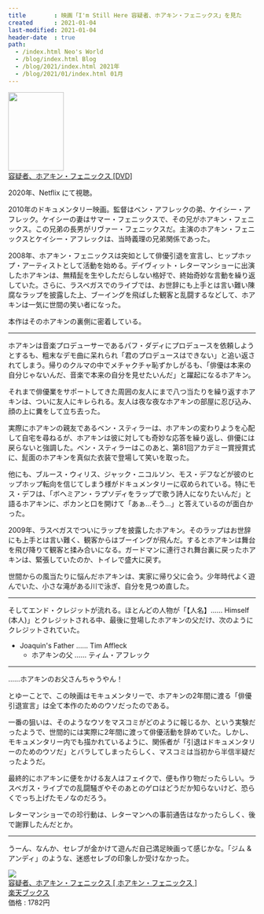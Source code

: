 ```yaml
---
title        : 映画「I'm Still Here 容疑者、ホアキン・フェニックス」を見た
created      : 2021-01-04
last-modified: 2021-01-04
header-date  : true
path:
  - /index.html Neo's World
  - /blog/index.html Blog
  - /blog/2021/index.html 2021年
  - /blog/2021/01/index.html 01月
---
```


<div class="ad-amazon">
  <div class="ad-amazon-image">
    <a href="https://www.amazon.co.jp/dp/B081R7KCNW?tag=neos21-22&amp;linkCode=osi&amp;th=1&amp;psc=1">
      <img src="https://m.media-amazon.com/images/I/51j9dT8r4xL._SL160_.jpg" width="113" height="160">
    </a>
  </div>
  <div class="ad-amazon-info">
    <div class="ad-amazon-title">
      <a href="https://www.amazon.co.jp/dp/B081R7KCNW?tag=neos21-22&amp;linkCode=osi&amp;th=1&amp;psc=1">容疑者、ホアキン・フェニックス [DVD]</a>
    </div>
  </div>
</div>

2020年、Netflix にて視聴。

2010年のドキュメンタリー映画。監督はベン・アフレックの弟、ケイシー・アフレック。ケイシーの妻はサマー・フェニックスで、その兄がホアキン・フェニックス。この兄弟の長男がリヴァー・フェニックスだ。主演のホアキン・フェニックスとケイシー・アフレックは、当時義理の兄弟関係であった。

2008年、ホアキン・フェニックスは突如として俳優引退を宣言し、ヒップホップ・アーティストとして活動を始める。デイヴィット・レターマンショーに出演したホアキンは、無精髭を生やしただらしない格好で、終始奇妙な言動を繰り返していた。さらに、ラスベガスでのライブでは、お世辞にも上手とは言い難い陳腐なラップを披露した上、ブーイングを飛ばした観客と乱闘するなどして、ホアキンは一気に世間の笑い者になった。

本作はそのホアキンの裏側に密着している。

-----

ホアキンは音楽プロデューサーであるパフ・ダディにプロデュースを依頼しようとするも、粗末なデモ曲に呆れられ「君のプロデュースはできない」と追い返されてしまう。帰りのクルマの中でメチャクチャ恥ずかしがるも、「俳優は本来の自分じゃないんだ、音楽で本来の自分を見せたいんだ」と躍起になるホアキン。

それまで俳優業をサポートしてきた周囲の友人にまで八つ当たりを繰り返すホアキンは、ついに友人にキレられる。友人は夜な夜なホアキンの部屋に忍び込み、顔の上に糞をして立ち去った。

実際にホアキンの親友であるベン・スティラーは、ホアキンの変わりようを心配して自宅を尋ねるが、ホアキンは彼に対しても奇妙な応答を繰り返し、俳優には戻らないと強調した。ベン・スティラーはこのあと、第81回アカデミー賞授賞式に、髭面のホアキンを真似た衣装で登場して笑いを取った。

他にも、ブルース・ウィリス、ジャック・ニコルソン、モス・デフなどが彼のヒップホップ転向を信じてしまう様がドキュメンタリーに収められている。特にモス・デフは、「ボヘミアン・ラプソディをラップで歌う詩人になりたいんだ」と語るホアキンに、ポカンと口を開けて「あぁ…そう…」と答えているのが面白かった。

2009年、ラスベガスでついにラップを披露したホアキン。そのラップはお世辞にも上手とは言い難く、観客からはブーイングが飛んだ。するとホアキンは舞台を飛び降りて観客と揉み合いになる。ガードマンに連行され舞台裏に戻ったホアキンは、緊張していたのか、トイレで盛大に戻す。

世間からの風当たりに悩んだホアキンは、実家に帰り父に会う。少年時代よく遊んでいた、小さな滝がある川で泳ぎ、自分を見つめ直した。

-----

そしてエンド・クレジットが流れる。ほとんどの人物が「【人名】…… Himself (本人)」とクレジットされる中、最後に登場したホアキンの父だけ、次のようにクレジットされていた。

- Joaquin's Father …… Tim Affleck
  - ホアキンの父 …… ティム・アフレック

-----

……ホアキンのお父さんちゃうやん！

とゆーことで、この映画はモキュメンタリーで、ホアキンの2年間に渡る「俳優引退宣言」は全て本作のためのウソだったのである。

一番の狙いは、そのようなウソをマスコミがどのように報じるか、という実験だったようで、世間的には実際に2年間に渡って俳優活動を辞めていた。しかし、モキュメンタリー内でも描かれているように、関係者が「引退はドキュメンタリーのためのウソだ」とバラしてしまったらしく、マスコミは当初から半信半疑だったようだ。

最終的にホアキンに便をかける友人はフェイクで、便も作り物だったらしい。ラスベガス・ライブでの乱闘騒ぎやそのあとのゲロはどうだか知らないけど、恐らくでっち上げたモノなのだろう。

レターマンショーでの珍行動は、レターマンへの事前通告はなかったらしく、後で謝罪したんだとか。

-----

うーん、なんか、セレブが金かけて遊んだ自己満足映画って感じかな。「ジム & アンディ」のような、迷惑セレブの印象しか受けなかった。

<div class="ad-rakuten">
  <div class="ad-rakuten-image">
    <a href="https://hb.afl.rakuten.co.jp/hgc/g00q0722.waxyc9ff.g00q0722.waxyd017/?pc=https%3A%2F%2Fitem.rakuten.co.jp%2Fbook%2F16143898%2F&amp;m=http%3A%2F%2Fm.rakuten.co.jp%2Fbook%2Fi%2F19857718%2F">
      <img src="https://thumbnail.image.rakuten.co.jp/@0_mall/book/cabinet/2709/4522178012709.jpg?_ex=128x128">
    </a>
  </div>
  <div class="ad-rakuten-info">
    <div class="ad-rakuten-title">
      <a href="https://hb.afl.rakuten.co.jp/hgc/g00q0722.waxyc9ff.g00q0722.waxyd017/?pc=https%3A%2F%2Fitem.rakuten.co.jp%2Fbook%2F16143898%2F&amp;m=http%3A%2F%2Fm.rakuten.co.jp%2Fbook%2Fi%2F19857718%2F">容疑者、ホアキン・フェニックス [ ホアキン・フェニックス ]</a>
    </div>
    <div class="ad-rakuten-shop">
      <a href="https://hb.afl.rakuten.co.jp/hgc/g00q0722.waxyc9ff.g00q0722.waxyd017/?pc=https%3A%2F%2Fwww.rakuten.co.jp%2Fbook%2F&amp;m=http%3A%2F%2Fm.rakuten.co.jp%2Fbook%2F">楽天ブックス</a>
    </div>
    <div class="ad-rakuten-price">価格 : 1782円</div>
  </div>
</div>
